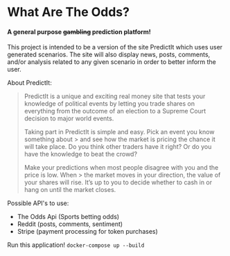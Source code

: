 # What Are The Odds?

#### A general purpose ~~gambling~~ prediction platform!

This project is intended to be a version of the site PredictIt which uses user generated scenarios. The site will also display news, posts, comments, and/or analysis related to any given scenario in order to better inform the user.

About PredictIt:
> PredictIt is a unique and exciting real money site that tests your knowledge of political events by letting you trade shares on everything from the outcome of an election to a Supreme Court decision to major world events.
>
> Taking part in PredictIt is simple and easy. Pick an event you know something about > and see how the market is pricing the chance it will take place. Do you think other traders have it right? Or do you have the knowledge to beat the crowd?
>
> Make your predictions when most people disagree with you and the price is low. When > the market moves in your direction, the value of your shares will rise. It’s up to you to decide whether to cash in or hang on until the market closes.

Possible API's to use:
- The Odds Api (Sports betting odds)
- Reddit (posts, comments, sentiment)
- Stripe (payment processing for token purchases)

Run this application!
`docker-compose up --build`

